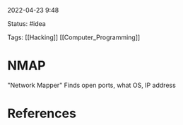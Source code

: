 2022-04-23 9:48

Status: #idea

Tags: [[Hacking]] [[Computer_Programming]]

# NMAP
"Network Mapper"
Finds open ports, what OS, IP address







# References
